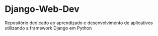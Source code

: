 # Django-Web-Dev
Repositório dedicado ao aprendizado e desenvolvimento de aplicativos utilizando a framework Django em Python
